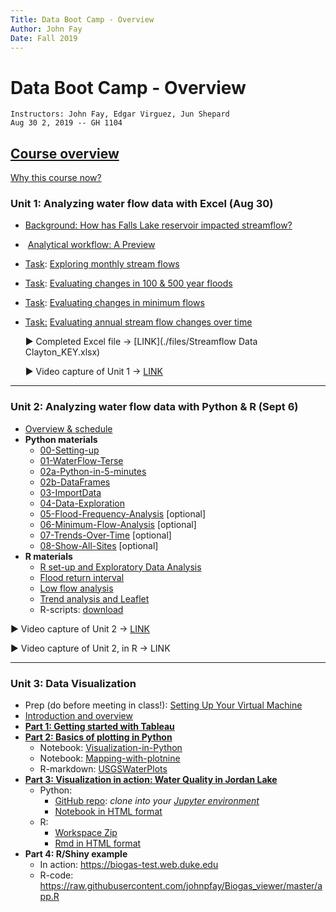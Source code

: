 ```yaml
---
Title: Data Boot Camp - Overview
Author: John Fay 
Date: Fall 2019
---
```


# Data Boot Camp - Overview

```
Instructors: John Fay, Edgar Virguez, Jun Shepard
Aug 30 2, 2019 -- GH 1104
```

## [Course overview](./README.html)

[Why this course now?](./README.html)

### Unit 1: Analyzing water flow data with Excel (Aug 30)

* [Background: How has Falls Lake reservoir impacted streamflow?](./Streamflow_Intro.html#header-n4)

*  [Analytical workflow: A Preview](./Streamflow_Intro.html#header-n14)

* <u>Task</u>: [Exploring monthly stream flows](./Streamflow_Task1.html)

* <u>Task</u>: [Evaluating changes in 100 & 500 year floods](./Streamflow_Task2.html)

* <u>Task</u>: [Evaluating changes in minimum flows](./Streamflow_Task3.html)

* <u>Task:</u> [Evaluating annual stream flow changes over time](./Streamflow_Task4.html)

  ► Completed Excel file → [LINK](./files/Streamflow Data Clayton_KEY.xlsx)
  
  ► Video capture of Unit 1 → [LINK](https://nsoe.capture.duke.edu/Panopto/Pages/Viewer.aspx?id=c3b3586f-b6ad-44a2-a437-aab800e9533d)

---

### Unit 2: Analyzing water flow data with Python & R (Sept 6)

* [Overview & schedule](./Unit2_Schedule.html)
* **Python materials**
  * [00-Setting-up](./python2/00-Setting-up.html)
  * [01-WaterFlow-Terse](https://nbviewer.jupyter.org/github/DataDevils/WaterFlow-Python/blob/master/00-Setting-up.ipynb)
  * [02a-Python-in-5-minutes](https://nbviewer.jupyter.org/github/DataDevils/WaterFlow-Python/blob/master/02a-Python-in-5-minutes.ipynb)
  * [02b-DataFrames](https://nbviewer.jupyter.org/github/DataDevils/WaterFlow-Python/blob/master/02b-DataFrames.ipynb)
  * [03-ImportData](https://nbviewer.jupyter.org/github/DataDevils/WaterFlow-Python/blob/master/03-ImportData.ipynb)
  * [04-Data-Exploration](https://nbviewer.jupyter.org/github/DataDevils/WaterFlow-Python/blob/master/04-Data-Exploration.ipynb)
  * [05-Flood-Frequency-Analysis](https://nbviewer.jupyter.org/github/DataDevils/WaterFlow-Python/blob/master/05-Flood-Frequency-Analysis.ipynb) [optional]
  * [06-Minimum-Flow-Analysis](https://nbviewer.jupyter.org/github/DataDevils/WaterFlow-Python/blob/master/06-Minimum-Flow-Analysis.ipynb) [optional]
  * [07-Trends-Over-Time](https://nbviewer.jupyter.org/github/DataDevils/WaterFlow-Python/blob/master/07-Trends-Over-Time.ipynb) [optional]
  * [08-Show-All-Sites](https://nbviewer.jupyter.org/github/DataDevils/WaterFlow-Python/blob/master/08-Show-All-Sites.ipynb) [optional]
* **R materials**
  * [R set-up and Exploratory Data Analysis](./r/1_LoadStreamflowDescription.html)
  * [Flood return interval](./r/2_Flood_RI_Description.html)
  * [Low flow analysis](./r/3_LowFlowDescription.html)
  * [Trend analysis and Leaflet](./r/4_MannKendall_Description.html)
  * R-scripts: [download](./r/RCran.zip)

► Video capture of Unit 2 → [LINK](https://nsoe.capture.duke.edu/Panopto/Pages/Viewer.aspx?id=fca661b9-c20b-43df-82bd-aac0013a3294)

► Video capture of Unit 2, in R → LINK

---

### Unit 3: Data Visualization
* Prep (do before meeting in class!): [Setting Up Your Virtual Machine](./SettingUp_YourVirtualMachine.html)
* [Introduction and overview](Unit3_Intro.html)
* **[Part 1: Getting started with Tableau](./Unit3_Part1_Tableau.html)**
* **[Part 2: Basics of plotting in Python](./Unit3_Part2_Python.html)**
  * Notebook: [Visualization-in-Python](./python3/Visualization-in-Python.html)
  * Notebook: [Mapping-with-plotnine](./Mapping-with-plotnine.html)
  * R-markdown: [USGSWaterPlots](USGSWaterPlots.html)
* **[Part 3: Visualization in action: Water Quality in Jordan Lake](./Unit3_Part3_WaterQualityTask.html)**
  * Python: 
    * [GitHub repo](https://github.com/DataDevils/DataVis): *clone into your [Jupyter environment](https://vm-manage.oit.duke.edu/containers)*
    * [Notebook in HTML format](./python3/Total-Nitrogen.html)
  * R: 
    * [Workspace Zip](./files/rcran.zip) 
    * [Rmd in HTML format](./r3/TotalNitrogen.html)
* **Part 4: R/Shiny example**
  * In action: https://biogas-test.web.duke.edu
  * R-code: https://raw.githubusercontent.com/johnpfay/Biogas_viewer/master/app.R


